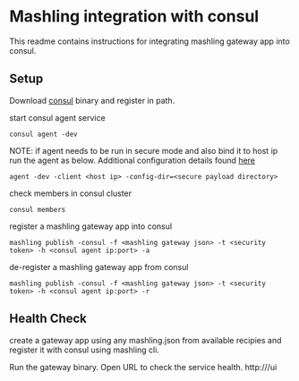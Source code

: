 # Mashling integration with consul

This readme contains instructions for integrating mashling gateway app into consul.

## Setup
Download [consul](https://www.consul.io/downloads.html) binary and register in path.

start consul agent service
```
consul agent -dev
```
NOTE: if agent needs to be run in secure mode and also bind it to host ip run the agent as below. Additional configuration details found [here](https://www.consul.io/docs/guides/acl.html)

```
agent -dev -client <host ip> -config-dir=<secure payload directory>
```

check members in consul cluster
```
consul members
```

register a mashling gateway app into consul
```
mashling publish -consul -f <mashling gateway json> -t <security token> -h <consul agent ip:port> -a
```
de-register a mashling gateway app from consul
```
mashling publish -consul -f <mashling gateway json> -t <security token> -h <consul agent ip:port> -r
```

## Health Check
create a gateway app using any mashling.json from available recipies and register it with consul using mashling cli.

Run the gateway binary. Open URL to check the service health.
http://<CONSUL IP : PORT>/ui
